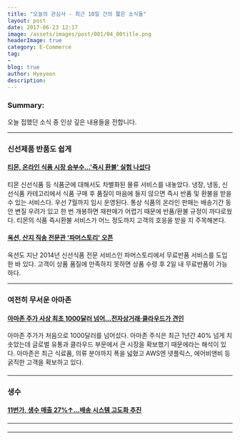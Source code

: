 ```yaml
---
title: "오늘의 관심사 - 최근 10일 간의 짧은 소식들"
layout: post
date: 2017-06-23 12:17
image: /assets/images/post/001/04_00title.png
headerImage: true
category: E-Commerce
tag:
-
blog: true
author: Hyeyeon
description:
---
```


### Summary:

오늘 접했던 소식 중 인상 깊은 내용들을 전합니다.

---

### 신선제품 반품도 쉽게

#### [티몬, 온라인 식품 시장 승부수...'즉시 환불' 실험 나섰다](http://www.etnews.com/20170530000221)

티몬 신선식품 등 식품군에 대해서도 차별화된 물류 서비스를 내놓았다. 냉장, 냉동, 신선식품 카테고리에서 식품 구매 후 품질이 마음에 들지 않으면 즉시 반품 및 환불을 받을 수 있는 서비스다. 우선 7월까지 임시 운영된다. 통상 식품의 온라인 판매는 배송기간 동안 변질 우려가 있고 한 번 개봉하면 재판매가 어렵기 때문에 반품/환불 규정이 까다로웠다. 티몬의 식품 즉시환불 서비스가 어느 정도까지 고객의 호응을 받을 지 주목해본다.

#### [옥션, 산지 직송 전문관 '파머스토리' 오픈](http://news.joins.com/article/14657249)

옥션도 지난 2014년 신선식품 전문 서비스인 파머스토리에서 무료반품 서비스를 도입한 바 있다. 고객이 상품 품질에 만족하지 못하면 상품 수령 후 2일 내 무료반품이 가능하다.

---

### 여전히 무서운 아마존

#### [아마존 주가 사상 최초 1000달러 넘어…전자상거래·클라우드가 견인](http://www.etnews.com/20170531000386)

아마존 주가가 처음으로 1000달러를 넘어섰다. 아마존 주식은 최근 1년간 40% 넘게 치솟았는데 글로벌 유통과 클라우드 부문에서 큰 시장을 확보했기 때문에라는 해석이 있다. 아마존은 최근 식료품, 의류 분야까지 폭을 넓혔고 AWS엔 넷플릭스, 에어비앤비 등 굵직한 고객을 확보하고 있다.

#### []()


---

### 생수

#### [11번가, 생수 매출 27%↑…배송 시스템 고도화 추진](http://www.metroseoul.co.kr/news/newsview?newscd=2017053100022)

#### []()


---

#### []()

#### []()


---
